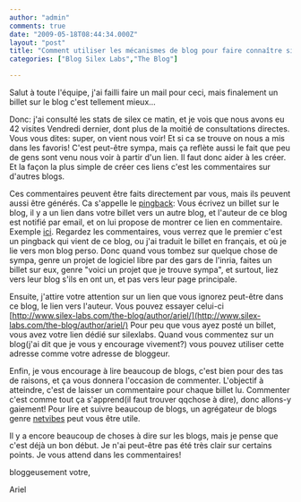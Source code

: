 ```yaml
---
author: "admin"
comments: true
date: "2009-05-18T08:44:34.000Z"
layout: "post"
title: "Comment utiliser les mécanismes de blog pour faire connaître silex"
categories: ["Blog Silex Labs","The Blog"]

---
```

Salut à toute l'équipe, j'ai failli faire un mail pour ceci, mais finalement un billet sur le blog c'est tellement mieux...

Donc: j'ai consulté les stats de silex ce matin, et je vois que nous avons eu 42 visites Vendredi dernier, dont plus de la moitié de consultations directes. Vous vous dites: super, on vient nous voir! Et si ca se trouve on nous a mis dans les favoris! C'est peut-être sympa, mais ça reflète aussi le fait que peu de gens sont venu nous voir à partir d'un lien. Il faut donc aider à les créer. Et la façon la plus simple de créer ces liens c'est les commentaires sur d'autres blogs.

Ces commentaires peuvent être faits directement par vous, mais ils peuvent aussi être générés. Ca s'appelle le [pingback](http://en.wikipedia.org/wiki/Pingback): Vous écrivez un billet sur le blog, il y a un lien dans votre billet vers un autre blog, et l'auteur de ce blog est notifié par email, et on lui propose de montrer ce lien en commentaire. Exemple [ici](http://arielsommeria.com/blog/2009/05/05/flash-player-10-for-firefox-on-mac-os-sucks-the-limits-of-flash-cross-everything-compatibility/#comments). Regardez les commentaires, vous verrez que le premier c'est un pingback qui vient de ce blog, ou j'ai traduit le billet en français, et où je lie vers mon blog perso. Donc quand vous tombez sur quelque chose de sympa, genre un projet de logiciel libre par des gars de l'inria, faites un billet sur eux, genre "voici un projet que je trouve sympa", et surtout, liez vers leur blog s'ils en ont un, et pas vers leur page principale.

Ensuite, j'attire votre attention sur un lien que vous ignorez peut-être dans ce blog, le lien vers l'auteur. Vous pouvez essayer celui-ci [http://www.silex-labs.com/the-blog/author/ariel/](http://www.silex-labs.com/the-blog/author/ariel/) Pour peu que vous ayez posté un billet, vous avez votre lien dédié sur silexlabs. Quand vous commentez sur un blog(j'ai dit que je vous y encourage vivement?) vous pouvez utiliser cette adresse comme votre adresse de bloggeur.

Enfin, je vous encourage à lire beaucoup de blogs, c'est bien pour des tas de raisons, et ça vous donnera l'occasion de commenter. L'objectif à atteindre, c'est de laisser un commentaire pour chaque billet lu. Commenter c'est comme tout ça s'apprend(il faut trouver qqchose à dire), donc allons-y gaiement! Pour lire et suivre beaucoup de blogs, un agrégateur de blogs genre [netvibes](http://www.netvibes.com/) peut vous être utile.

Il y a encore beaucoup de choses à dire sur les blogs, mais je pense que c'est déjà un bon début. Je n'ai peut-être pas été très clair sur certains points. Je vous attend dans les commentaires!

bloggeusement votre,

Ariel



